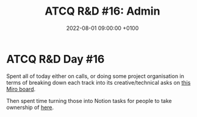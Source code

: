﻿---
layout: post 
title:  "ATCQ R&D #16: Admin"
date:   2022-08-01 09:00:00 +0100 
categories: [unreal, atcq]
---

# ATCQ R&D Day #16

Spent all of today either on calls, or doing some project organisation in terms of breaking down each track into its creative/technical asks on [this Miro board](https://miro.com/app/board/uXjVOoqtOWY=/?moveToWidget=3458764530429002944&cot=14).

Then spent time turning those into Notion tasks for people to take ownership of [here](https://www.notion.so/marshmallowlaserfeast/a0e362750b9d44619c67a5434364dcff?v=f84b29caf35f47d4903027a912f51535).

